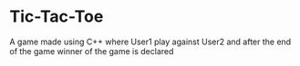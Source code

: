 # Tic-Tac-Toe
A game made using C++ where User1 play against User2 and after the end of the game winner of the game is declared
